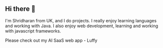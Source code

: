 ## Hi there 👋

I'm Shridharan from UK, and I do projects. I really enjoy learning languages and working with Java. I also enjoy web development, learning and working with javascript frameworks.

Please check out my AI SaaS web app - Luffy

